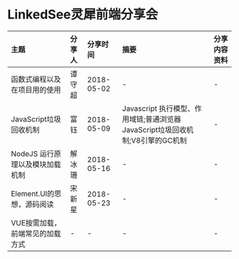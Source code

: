 # LinkedSee灵犀前端分享会
| 主题 | 分享人 | 分享时间 | 摘要 | 分享内容资料 |
| :- | :- | :- | :- | :- |
| 函数式编程以及在项目用的使用 | 谭守超 | 2018-05-02 | - | - |
| JavaScript垃圾回收机制 | 富钰 | 2018-05-09 | Javascript 执行模型、作用域链;普通浏览器JavaScript垃圾回收机制;V8引擎的GC机制 | - |
| NodeJS 运行原理以及模块加载机制 | 解冰珊 | 2018-05-16 | - | - |
| Element.UI的思想，源码阅读 | 宋新星 | 2018-05-23 | - | - |
| VUE按需加载，前端常见的加载方式 | - | - | - | - |
